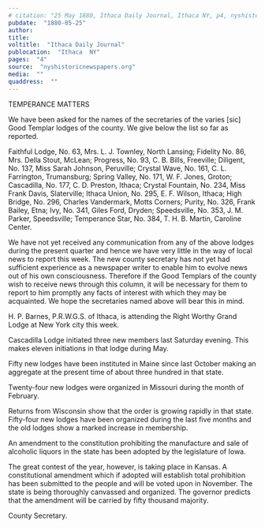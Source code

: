 ```yaml
---
# citation: "25 May 1880, Ithaca Daily Journal, Ithaca NY, p4, nyshistoricnewspapers.org."
pubdate:  "1880-05-25"
author: 
title: 
voltitle:  "Ithaca Daily Journal"
publocation:  "Ithaca  NY"
pages:  "4"
source:  "nyshistoricnewspapers.org"
media:  ""
quaddress:  ""
---
```

TEMPERANCE MATTERS

We have been asked for the names of the secretaries of the varies [sic] Good Templar lodges of the county. We give below the list so far as reported. 

Faithful Lodge, No. 63, Mrs. L. J. Townley, North Lansing; Fidelity No. 86, Mrs. Della Stout, McLean; Progress, No. 93, C. B. Bills, Freeville; Diligent, No. 137, Miss Sarah Johnson, Peruville; Crystal Wave, No. 161, C. L. Farrington, Trumansburg; Spring Valley, No. 171, W. F. Jones, Groton; Cascadilla, No. 177, C. D. Preston, Ithaca; Crystal Fountain, No. 234, Miss Frank Davis, Slaterville; Ithaca Union, No. 295, E. F. Wilson, Ithaca; High Bridge, No. 296, Charles Vandermark, Motts Corners; Purity, No. 326, Frank Bailey, Etna; Ivy, No. 341, Giles Ford, Dryden; Speedsville, No. 353, J. M. Parker, Speedsville; Temperance Star, No. 384, T. H. B. Martin, Caroline Center.

We have not yet received any communication from any of the above lodges during the present quarter and hence we have very little in the way of local news to report this week. The new county secretary has not yet had sufficient experience as a newspaper writer to enable him to evolve news out of his own consciousness. Therefore if the Good Templars of the county wish to receive news through this column, it will be necessary for them to report to him promptly any facts of interest with which they may be acquainted. We hope the secretaries named above will bear this in mind. 

H. P. Barnes, P.R.W.G.S. of Ithaca, is attending the Right Worthy Grand Lodge at New York city this week.

Cascadilla Lodge initiated three new members last Saturday evening. This makes eleven initiations in that lodge during May.

Fifty new lodges have been instituted in Maine since last October making an aggregate at the present time of about three hundred in that state.

Twenty-four new lodges were organized in Missouri during the month of February.

Returns from Wisconsin show that the order is growing rapidly in that state. Fifty-four new lodges have been organized during the last five months and the old lodges show a marked increase in membership. 

An amendment to the constitution prohibiting the manufacture and sale of alcoholic liquors in the state has been adopted by the legislature of Iowa.

The great contest of the year, however, is taking place in Kansas. A constitutional amendment which if adopted will establish total prohibition has been submitted to the people and will be voted upon in November. The state is being thoroughly canvassed and organized. The governor predicts that the amendment will be carried by fifty thousand majority.

County Secretary.

    
